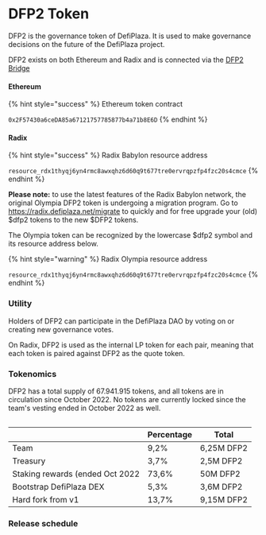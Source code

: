 # DFP2 Token

DFP2 is the governance token of DefiPlaza. It is used to make governance decisions on the future of the DefiPlaza project.

DFP2 exists on both Ethereum and Radix and is connected via the [DFP2 Bridge](https://bridge.defiplaza.net)

#### Ethereum

{% hint style="success" %}
Ethereum token contract

`0x2F57430a6ceDA85a67121757785877b4a71b8E6D`
{% endhint %}

#### Radix

{% hint style="success" %}
Radix Babylon resource address

`resource_rdx1thyqj6yn4rmc8awxqhz6d60q9t677tre0ervrqpzfp4fzc20s4cmce`
{% endhint %}

**Please note:** to use the latest features of the Radix Babylon network, the original Olympia DFP2 token is undergoing a migration program. Go to https://radix.defiplaza.net/migrate to quickly and for free upgrade your (old) $dfp2 tokens to the new $DFP2 tokens.&#x20;

The Olympia token can be recognized by the lowercase $dfp2 symbol and its resource address below.

{% hint style="warning" %}
Radix Olympia resource address

`resource_rdx1thyqj6yn4rmc8awxqhz6d60q9t677tre0ervrqpzfp4fzc20s4cmce`
{% endhint %}

### Utility

Holders of DFP2 can participate in the DefiPlaza DAO by voting on or creating new governance votes.&#x20;

On Radix, DFP2 is used as the internal LP token for each pair, meaning that each token is paired against DFP2 as the quote token.&#x20;

### Tokenomics

DFP2 has a total supply of 67.941.915 tokens, and all tokens are in circulation since October 2022. No tokens are currently locked since the team's vesting ended in October 2022 as well.



<figure><img src="https://static.defiplaza.net/website/uploads/2021/11/20182832/DFP2-distribution.jpeg" alt=""><figcaption></figcaption></figure>



|                                 | Percentage | Total      |
| ------------------------------- | ---------- | ---------- |
| Team                            | 9,2%       | 6,25M DFP2 |
| Treasury                        | 3,7%       | 2,5M DFP2  |
| Staking rewards (ended Oct 2022 | 73,6%      | 50M DFP2   |
| Bootstrap DefiPlaza DEX         | 5,3%       | 3,6M DFP2  |
| Hard fork from v1               | 13,7%      | 9,15M DFP2 |

### Release schedule

<figure><img src="https://static.defiplaza.net/website/uploads/2021/11/20182832/DFP2-in-circulation-over-time.jpeg" alt=""><figcaption></figcaption></figure>

<figure><img src="https://static.defiplaza.net/website/uploads/2021/11/20182833/DFP2-staking-rewards-distribution.jpeg" alt=""><figcaption></figcaption></figure>
